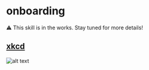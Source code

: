 # onboarding

:warning: This skill is in the works. Stay tuned for more details!

## [xkcd](https://uni.xkcd.com/)

![alt text](https://imgs.xkcd.com/comics/operating_systems_2x.png 'One of the survivors, poking around in the ruins with the point of a spear, uncovers a singed photo of Richard Stallman. They stare in silence. "This," one of them finally says, "This is a man who BELIEVED in something.')
